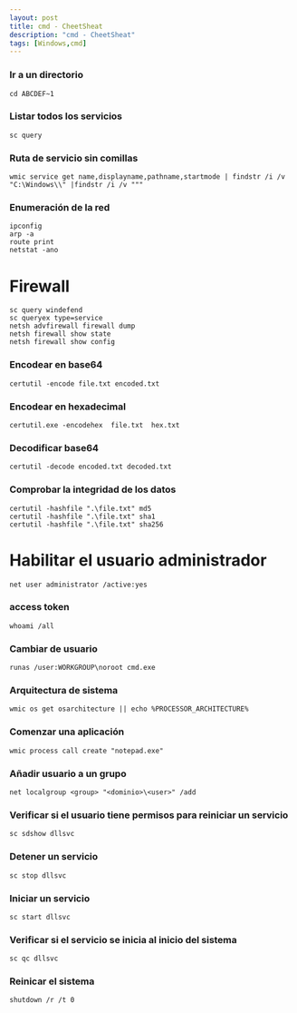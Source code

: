 ```yaml
---
layout: post
title: cmd - CheetSheat
description: "cmd - CheetSheat"
tags: [Windows,cmd]
---
```


### Ir a un directorio

```
cd ABCDEF~1
```

### Listar todos los servicios

```
sc query
```

### Ruta de servicio sin comillas

```
wmic service get name,displayname,pathname,startmode | findstr /i /v "C:\Windows\\" |findstr /i /v """
```

### Enumeración de la red

```
ipconfig
arp -a
route print
netstat -ano
```

# Firewall

```
sc query windefend
sc queryex type=service
netsh advfirewall firewall dump
netsh firewall show state
netsh firewall show config
```

### Encodear en base64

```
certutil -encode file.txt encoded.txt
```

### Encodear en hexadecimal

```
certutil.exe -encodehex  file.txt  hex.txt
```

### Decodificar base64

```
certutil -decode encoded.txt decoded.txt
```

### Comprobar la integridad de los datos

```
certutil -hashfile ".\file.txt" md5
certutil -hashfile ".\file.txt" sha1
certutil -hashfile ".\file.txt" sha256
```


# Habilitar el usuario administrador

```
net user administrator /active:yes
```

### access token

```
whoami /all
```

### Cambiar de usuario

```
runas /user:WORKGROUP\noroot cmd.exe
```

### Arquitectura de sistema

```
wmic os get osarchitecture || echo %PROCESSOR_ARCHITECTURE%
```

### Comenzar una aplicación

```
wmic process call create "notepad.exe"
```


### Añadir usuario a un grupo

```
net localgroup <group> "<dominio>\<user>" /add
```

### Verificar si el usuario tiene permisos para reiniciar un servicio

```
sc sdshow dllsvc
```

### Detener un servicio

```
sc stop dllsvc
```

### Iniciar un servicio

```
sc start dllsvc
```

### Verificar si el servicio se inicia al inicio del sistema

```
sc qc dllsvc
```

### Reinicar el sistema

```
shutdown /r /t 0
```
